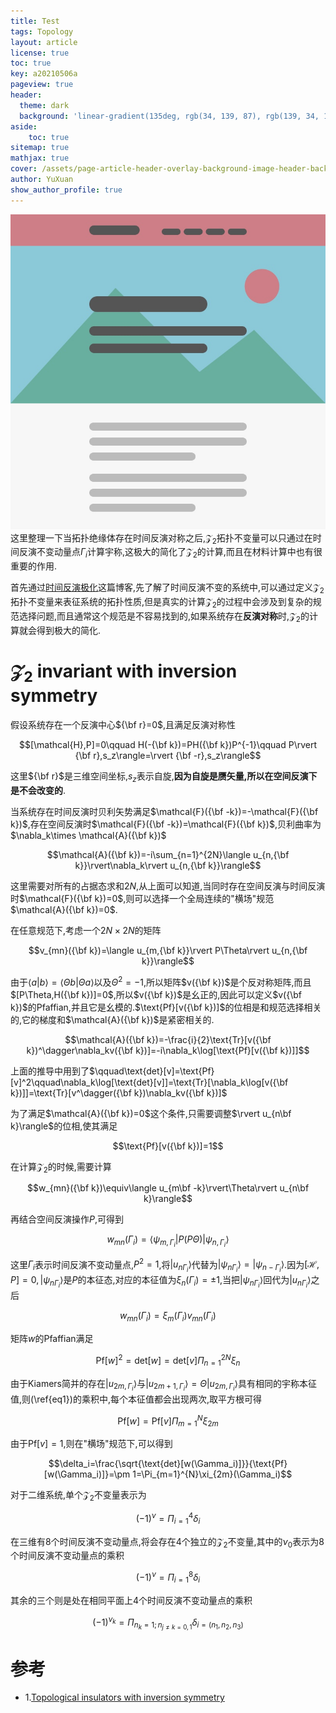```yaml
---
title: Test
tags: Topology
layout: article
license: true
toc: true
key: a20210506a
pageview: true
header:
  theme: dark
  background: 'linear-gradient(135deg, rgb(34, 139, 87), rgb(139, 34, 139))'
aside:
    toc: true
sitemap: true
mathjax: true
cover: /assets/page-article-header-overlay-background-image-header-background.jpg
author: YuXuan
show_author_profile: true
---
```

![png](/assets/page-article-header-overlay-background-image-header-background.jpg)
这里整理一下当拓扑绝缘体存在时间反演对称之后,$\mathcal{Z}_2$拓扑不变量可以只通过在时间反演不变动量点$\Gamma_i$计算宇称,这极大的简化了$\mathcal{Z}_2$的计算,而且在材料计算中也有很重要的作用.
<!--more-->

首先通过[时间反演极化](https://yxli8023.github.io/2021/04/25/TR-Polarization.html)这篇博客,先了解了时间反演不变的系统中,可以通过定义$\mathcal{Z}_2$拓扑不变量来表征系统的拓扑性质,但是真实的计算$\mathcal{Z}_2$的过程中会涉及到复杂的规范选择问题,而且通常这个规范是不容易找到的,如果系统存在**反演对称**时,$\mathcal{Z}_2$的计算就会得到极大的简化.

# $\mathcal{Z}_2$ invariant with inversion symmetry
假设系统存在一个反演中心${\bf r}=0$,且满足反演对称性

$$[\mathcal{H},P]=0\qquad H(-{\bf k})=PH({\bf k})P^{-1}\qquad P\rvert {\bf r},s_z\rangle=\rvert {\bf -r},s_z\rangle$$

这里${\bf r}$是三维空间坐标,$s_z$表示自旋,**因为自旋是赝矢量,所以在空间反演下是不会改变的**.

当系统存在时间反演时贝利矢势满足$\mathcal{F}({\bf -k})=-\mathcal{F}({\bf k})$,存在空间反演时$\mathcal{F}({\bf -k})=\mathcal{F}({\bf k})$,贝利曲率为$\nabla_k\times \mathcal{A}({\bf k})$

$$\mathcal{A}({\bf k})=-i\sum_{n=1}^{2N}\langle u_{n,{\bf k}}\rvert\nabla_k\rvert u_{n,{\bf k}}\rangle$$

这里需要对所有的占据态求和$2N$,从上面可以知道,当同时存在空间反演与时间反演时$\mathcal{F}({\bf k})=0$,则可以选择一个全局连续的"横场"规范$\mathcal{A}({\bf k})=0$.

在任意规范下,考虑一个$2N\times 2N$的矩阵

$$v_{mn}({\bf k})=\langle u_{m,{\bf k}}\rvert P\Theta\rvert u_{n,{\bf k}}\rangle$$

由于$\langle a\rvert b\rangle=\langle\Theta b\rvert\Theta a\rangle$以及$\Theta^2=-1$,所以矩阵$v({\bf k})$是个反对称矩阵,而且$[P\Theta,H({\bf k})]=0$,所以$v({\bf k})$是幺正的,因此可以定义$v({\bf k})$的Pfaffian,并且它是幺模的.$\text{Pf}[v({\bf k})]$的位相是和规范选择相关的,它的梯度和$\mathcal{A}({\bf k})$是紧密相关的.

$$\mathcal{A}({\bf k})=-\frac{i}{2}\text{Tr}[v({\bf k})^\dagger\nabla_kv({\bf k})]=-i\nabla_k\log[\text{Pf}[v({\bf k})]]$$

上面的推导中用到了$\qquad\text{det}[v]=\text{Pf}[v]^2\qquad\nabla_k\log[\text{det}[v]]=\text{Tr}[\nabla_k\log[v({\bf k})]]=\text{Tr}[v^\dagger({\bf k})\nabla_kv({\bf k})]$

为了满足$\mathcal{A}({\bf k})=0$这个条件,只需要调整$\rvert u_{n\bf k}\rangle$的位相,使其满足

$$\text{Pf}[v({\bf k})]=1$$

在计算$\mathcal{Z}_2$的时候,需要计算

$$w_{mn}({\bf k})\equiv\langle u_{m\bf -k}\rvert\Theta\rvert u_{n\bf k}\rangle$$

再结合空间反演操作$P$,可得到

$$w_{mn}(\Gamma_i)=\langle\psi_{m,\Gamma_i}\rvert P(P\Theta)\rvert\psi_{n,\Gamma_i}\rangle$$

这里$\Gamma_i$表示时间反演不变动量点,$P^2=1$,将$\rvert u_{n\Gamma_i}\rangle$代替为$\rvert\psi_{n\Gamma_i}\rangle=\rvert\psi_{n-\Gamma_i}\rangle$.因为$[\mathcal{H},P]=0,\rvert\psi_{n\Gamma_i}\rangle$是$P$的本征态,对应的本征值为$\xi_n(\Gamma_i)=\pm 1$,当把$\rvert \psi_{n\Gamma_i}\rangle$回代为$\rvert u_{n\Gamma_i}\rangle$之后

$$w_{mn}(\Gamma_i)=\xi_m(\Gamma_i)v_{mn}(\Gamma_i)$$

矩阵$w$的Pfaffian满足

$$\text{Pf}[w]^2=\text{det}[w]=\text{det}[v]\Pi_{n=1}^{2N}\xi_n\label{eq1}$$

由于Kiamers简并的存在$\rvert u_{2m,\Gamma_i}\rangle$与$\rvert u_{2m+1,\Gamma_i}\rangle=\Theta\rvert u_{2m,\Gamma_i}\rangle$具有相同的宇称本征值,则(\ref{eq1})的乘积中,每个本征值都会出现两次,取平方根可得

$$\text{Pf}[w]=\text{Pf}[v]\Pi_{m=1}^{N}\xi_{2m}$$

由于$\text{Pf}[v]=1$,则在"横场"规范下,可以得到

$$\delta_i=\frac{\sqrt{\text{det}[w(\Gamma_i)]}}{\text{Pf}[w(\Gamma_i)]}=\pm 1=\Pi_{m=1}^{N}\xi_{2m}(\Gamma_i)$$

对于二维系统,单个$\mathcal{Z}_2$不变量表示为

$$(-1)^\nu=\Pi_{i=1}^4\delta_i$$

在三维有8个时间反演不变动量点,将会存在4个独立的$\mathcal{Z}_2$不变量,其中的$\nu_0$表示为8个时间反演不变动量点的乘积

$$(-1)^\nu=\Pi_{i=1}^8\delta_i$$

其余的三个则是处在相同平面上4个时间反演不变动量点的乘积

$$(-1)^{\nu_k}=\Pi_{n_k=1;n_{j\neq k=0,1}}\delta_{i=(n_1,n_2,n_3)}$$

# 参考
- 1.[Topological insulators with inversion symmetry](https://journals.aps.org/prb/abstract/10.1103/PhysRevB.76.045302)